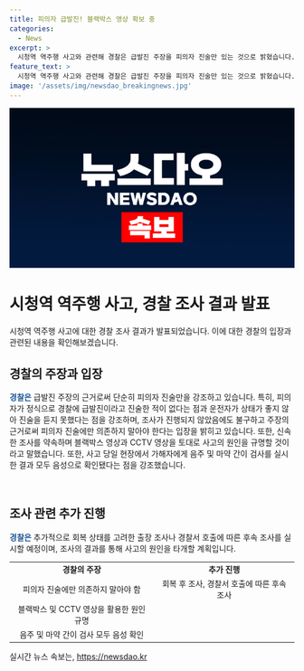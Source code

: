 ```yaml
---
title: 피의자 급발진! 블랙박스 영상 확보 중
categories:
  - News
excerpt: >
  시청역 역주행 사고와 관련해 경찰은 급발진 주장을 피의자 진술만 있는 것으로 밝혔습니다. 피의자가 급발진이라고 진술한 적은 없다며, 운전자 다쳐 진술을 들을 수 없었다고 설명했습니다. 또한 회복 상태를 고려해 신속하게 조사할 것이라고 강조하며, 블랙박스와 CCTV 영상을 통해 사고 원인을 규명할 예정이라고 밝혔습니다. 또한 현장에서 가해자에게 음주 및 마약 간이 검사를 실시했는데 모두 음성으로 확인됐다고 전했습니다.
feature_text: >
  시청역 역주행 사고와 관련해 경찰은 급발진 주장을 피의자 진술만 있는 것으로 밝혔습니다. 피의자가 급발진이라고 진술한 적은 없다며, 운전자 다쳐 진술을 들을 수 없었다고 설명했습니다. 또한 회복 상태를 고려해 신속하게 조사할 것이라고 강조하며, 블랙박스와 CCTV 영상을 통해 사고 원인을 규명할 예정이라고 밝혔습니다. 또한 현장에서 가해자에게 음주 및 마약 간이 검사를 실시했는데 모두 음성으로 확인됐다고 전했습니다.
image: '/assets/img/newsdao_breakingnews.jpg'
---
```


<p><img src="/assets/img/newsdao_breakingnews.jpg" alt="firstkoreanews 속보" /></p>

<h1>시청역 역주행 사고, 경찰 조사 결과 발표</h1>

<p data-ke-size="size16"></p>

<p>시청역 역주행 사고에 대한 경찰 조사 결과가 발표되었습니다. 이에 대한 경찰의 입장과 관련된 내용을 확인해보겠습니다.</p>

<p data-ke-size="size16"></p>

<h2>경찰의 주장과 입장</h2>

<p data-ke-size="size16"><b><span style="color: #1a5490;">경찰은</span></b> 급발진 주장의 근거로써 단순히 피의자 진술만을 강조하고 있습니다. 특히, 피의자가 정식으로 경찰에 급발진이라고 진술한 적이 없다는 점과 운전자가 상태가 좋지 않아 진술을 듣지 못했다는 점을 강조하며, 조사가 진행되지 않았음에도 불구하고 주장의 근거로써 피의자 진술에만 의존하지 말아야 한다는 입장을 밝히고 있습니다. 또한, 신속한 조사를 약속하며 블랙박스 영상과 CCTV 영상을 토대로 사고의 원인을 규명할 것이라고 말했습니다. 또한, 사고 당일 현장에서 가해자에게 음주 및 마약 간이 검사를 실시한 결과 모두 음성으로 확인됐다는 점을 강조했습니다.
</p>

<p data-ke-size="size16">&nbsp;</p>

<h2>조사 관련 추가 진행</h2>

<p data-ke-size="size16"><b><span style="color: #1a5490;">경찰은</span></b> 추가적으로 회복 상태를 고려한 출장 조사나 경찰서 호출에 따른 후속 조사를 실시할 예정이며, 조사의 결과를 통해 사고의 원인을 타개할 계획입니다.
</p>

<p data-ke-size="size16"></p>

<p data-ke-size="size16"></p>

<table>
    <tbody>
        <tr>
            <td style="text-align: center; height: 17px;"><b>경찰의 주장</b></td>
            <td style="text-align: center; height: 17px;"><b>추가 진행</b></td>
        </tr>
        <tr>
            <td style="text-align: center; height: 17px;">피의자 진술에만 의존하지 말아야 함</td>
            <td style="text-align: center; height: 17px;">회복 후 조사, 경찰서 호출에 따른 후속 조사</td>
        </tr>
        <tr>
            <td style="text-align: center; height: 17px;">블랙박스 및 CCTV 영상을 활용한 원인 규명</td>
            <td style="text-align: center; height: 17px;"></td>
        </tr>
        <tr>
            <td style="text-align: center; height: 17px;">음주 및 마약 간이 검사 모두 음성 확인</td>
            <td style="text-align: center; height: 17px;"></td>
        </tr>
    </tbody>
</table>

<p data-ke-size="size16"></p>
실시간 뉴스 속보는, <a href="https://newsdao.kr" rel="dofollow">https://newsdao.kr</a>


